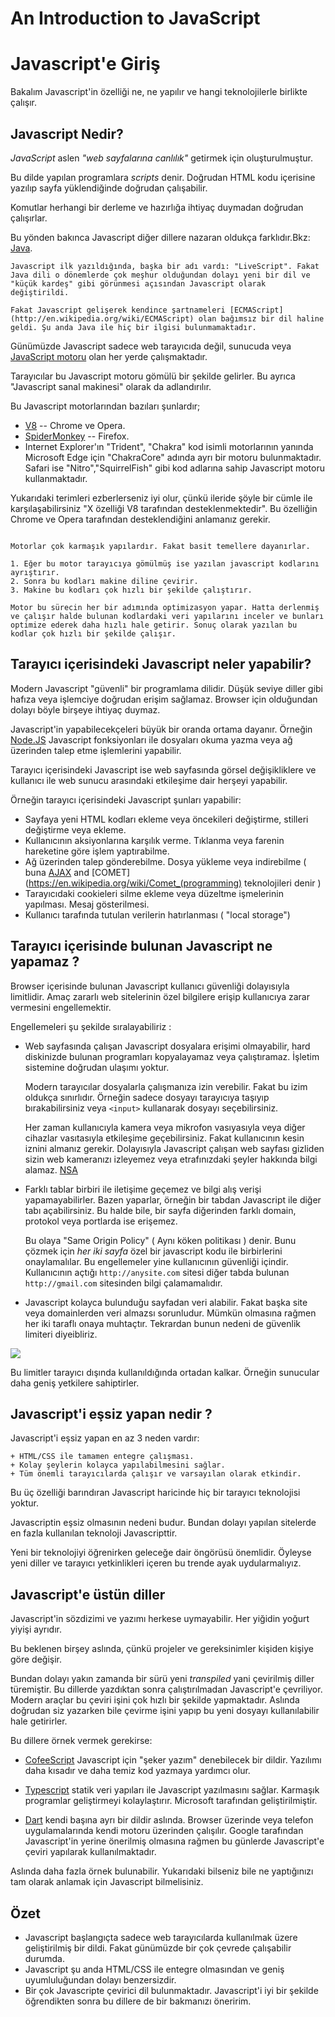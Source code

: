 # An Introduction to JavaScript
# Javascript'e Giriş

Bakalım Javascript'in özelliği ne, ne yapılır ve hangi teknolojilerle birlikte çalışır.

## Javascript  Nedir?

*JavaScript* aslen *"web sayfalarına canlılık"* getirmek için oluşturulmuştur.

Bu dilde yapılan programlara *scripts* denir. Doğrudan HTML kodu içerisine yazılıp sayfa yüklendiğinde doğrudan çalışabilir.

Komutlar herhangi bir derleme ve hazırlığa ihtiyaç duymadan doğrudan çalışırlar.

Bu yönden bakınca Javascript diğer dillere nazaran oldukça farklıdır.Bkz: [Java](http://en.wikipedia.org/wiki/Java).


```smart header="Neden <u>Java</u>Script?"
Javascript ilk yazıldığında, başka bir adı vardı: "LiveScript". Fakat Java dili o dönemlerde çok meşhur olduğundan dolayı yeni bir dil ve "küçük kardeş" gibi görünmesi açısından Javascript olarak değiştirildi.

Fakat Javascript gelişerek kendince şartnameleri [ECMAScript](http://en.wikipedia.org/wiki/ECMAScript) olan bağımsız bir dil haline geldi. Şu anda Java ile hiç bir ilgisi bulunmamaktadır.
```
Günümüzde Javascript sadece web tarayıcıda değil, sunucuda veya 
[ JavaScript motoru](https://en.wikipedia.org/wiki/JavaScript_engine) olan her yerde çalışmaktadır.

Tarayıcılar bu Javascript motoru gömülü bir şekilde gelirler. Bu ayrıca "Javascript sanal makinesi" olarak da adlandırılır.

Bu Javascript motorlarından bazıları şunlardır;

- [V8](https://en.wikipedia.org/wiki/V8_(JavaScript_engine)) --  Chrome ve Opera.
- [SpiderMonkey](https://en.wikipedia.org/wiki/SpiderMonkey) --  Firefox.
- Internet Explorer'ın "Trident", "Chakra" kod isimli motorlarının yanında Microsoft Edge için "ChakraCore" adında ayrı bir motoru bulunmaktadır. Safari ise "Nitro","SquirrelFish" gibi kod adlarına sahip Javascript motoru kullanmaktadır.

Yukarıdaki terimleri ezberlerseniz iyi olur, çünkü ileride şöyle bir cümle ile karşılaşabilirsiniz "X özelliği V8 tarafından desteklenmektedir". Bu özelliğin Chrome ve Opera tarafından desteklendiğini anlamanız gerekir.

```smart header="Javascript Motoru Nasıl Çalışır?"

Motorlar çok karmaşık yapılardır. Fakat basit temellere dayanırlar.

1. Eğer bu motor tarayıcıya gömülmüş ise yazılan javascript kodlarını ayrıştırır.
2. Sonra bu kodları makine diline çevirir.
3. Makine bu kodları çok hızlı bir şekilde çalıştırır.

Motor bu sürecin her bir adımında optimizasyon yapar. Hatta derlenmiş ve çalışır halde bulunan kodlardaki veri yapılarını inceler ve bunları optimize ederek daha hızlı hale getirir. Sonuç olarak yazılan bu kodlar çok hızlı bir şekilde çalışır.
```

## Tarayıcı içerisindeki Javascript neler yapabilir?

Modern Javascript "güvenli" bir programlama dilidir. Düşük seviye diller gibi hafıza veya işlemciye doğrudan erişim sağlamaz. Browser için olduğundan dolayı böyle birşeye ihtiyaç duymaz.

Javascript'in yapabilecekçeleri büyük bir oranda ortama dayanır. Örneğin [Node.JS](https://wikipedia.org/wiki/Node.js) Javascript fonksiyonları ile dosyaları okuma yazma veya ağ üzerinden talep etme işlemlerini yapabilir.

Tarayıcı içerisindeki Javascript ise web sayfasında görsel değişikliklere ve kullanıcı ile web sunucu arasındaki etkileşime dair herşeyi yapabilir.

Örneğin tarayıcı içerisindeki Javascript şunları yapabilir:

- Sayfaya yeni HTML kodları ekleme veya öncekileri değiştirme, stilleri değiştirme veya ekleme.
- Kullanıcının aksiyonlarına karşılık verme. Tıklanma veya farenin hareketine göre işlem yaptırabilme.
- Ağ üzerinden talep gönderebilme. Dosya yükleme veya indirebilme ( buna [AJAX](https://en.wikipedia.org/wiki/Ajax_(programming)) and [COMET](https://en.wikipedia.org/wiki/Comet_(programming) teknolojileri denir )
- Tarayıcıdaki cookieleri silme ekleme veya düzeltme işmelerinin yapılması. Mesaj gösterilmesi.
- Kullanıcı tarafında tutulan verilerin hatırlanması ( "local storage") 

## Tarayıcı içerisinde bulunan Javascript ne yapamaz ? 

Browser içerisinde bulunan Javascript kullanıcı güvenliği dolayısıyla limitlidir. Amaç zararlı web sitelerinin özel bilgilere erişip kullanıcıya zarar vermesini engellemektir.

Engellemeleri şu şekilde sıralayabiliriz : 

- Web sayfasında çalışan Javascript dosyalara erişimi olmayabilir, hard diskinizde bulunan programları kopyalayamaz veya çalıştıramaz. İşletim sistemine doğrudan ulaşımı yoktur.

    Modern tarayıcılar dosyalarla çalışmanıza izin verebilir. Fakat bu izim oldukça sınırlıdır. Örneğin sadece dosyayı tarayıcıya taşıyıp bırakabilirsiniz veya `<input>` kullanarak dosyayı seçebilirsiniz.

    Her zaman kullanıcıyla kamera veya mikrofon vasıyasıyla veya diğer cihazlar vasıtasıyla etkileşime geçebilirsiniz. Fakat kullanıcının kesin iznini almanız gerekir. Dolayısıyla Javascript çalışan web sayfası gizliden sizin web kameranızı izleyemez veya etrafınızdaki şeyler hakkında bilgi alamaz. [NSA](https://en.wikipedia.org/wiki/National_Security_Agency)

- Farklı tablar birbiri ile iletişime geçemez ve bilgi alış verişi yapamayabilirler. Bazen yaparlar, örneğin bir tabdan Javascript ile diğer tabı açabilirsiniz. Bu halde bile, bir sayfa diğerinden farklı domain, protokol veya portlarda ise erişemez.
   
    Bu olaya "Same Origin Policy" ( Aynı köken politikası ) denir. Bunu çözmek için *her iki sayfa* özel bir javascript kodu ile birbirlerini onaylamalılar. Bu engellemeler yine kullanıcının güvenliği içindir. Kullanıcının açtığı `http://anysite.com` sitesi diğer tabda bulunan `http://gmail.com` sitesinden bilgi çalamamalıdır.
- Javascript kolayca bulunduğu sayfadan veri alabilir. Fakat başka site veya domainlerden veri almazsı sorunludur. Mümkün olmasına rağmen her iki taraflı onaya muhtaçtır. Tekrardan bunun nedeni de güvenlik limiteri diyeibliriz.

![](limitations.png)

Bu limitler tarayıcı dışında kullanıldığında ortadan kalkar. Örneğin sunucular daha geniş yetkilere sahiptirler.


## Javascript'i eşsiz yapan nedir ?

Javascript'i eşsiz yapan en az 3 neden vardır:

```compare
+ HTML/CSS ile tamamen entegre çalışması.
+ Kolay şeylerin kolayca yapılabilmesini sağlar.
+ Tüm önemli tarayıcılarda çalışır ve varsayılan olarak etkindir.
```

Bu üç özelliği barındıran Javascript haricinde hiç bir tarayıcı teknolojisi yoktur.

Javascriptin eşsiz olmasının nedeni budur. Bundan dolayı yapılan sitelerde en fazla kullanılan teknoloji Javascripttir.

Yeni bir teknolojiyi öğrenirken geleceğe dair öngörüsü önemlidir. Öyleyse yeni diller ve tarayıcı yetkinlikleri içeren bu trende ayak uydularmalıyız.

## Javascript'e üstün diller

Javascript'in sözdizimi ve yazımı herkese uymayabilir. Her yiğidin yoğurt yiyişi ayrıdır. 

Bu beklenen birşey aslında, çünkü projeler ve gereksinimler kişiden kişiye göre değişir.

Bundan dolayı yakın zamanda bir sürü yeni *transpiled* yani çevirilmiş diller türemiştir. Bu dillerde yazdıktan sonra çalıştırılmadan Javascript'e çevriliyor. Modern araçlar bu çeviri işini çok hızlı bir şekilde yapmaktadır. Aslında doğrudan siz yazarken bile çevirme işini yapıp bu yeni dosyayı kullanılabilir hale getirirler.

Bu dillere örnek vermek gerekirse: 

- [CofeeScript](http://coffeescript.org) Javascript için "şeker yazım" denebilecek bir dildir. Yazılımı daha kısadır ve daha temiz kod yazmaya yardımcı olur.

- [Typescript](http://www.typescriptlang.org/) statik veri yapıları ile Javascript yazılmasını sağlar. Karmaşık programlar geliştirmeyi kolaylaştırır. Microsoft tarafından geliştirilmiştir.
- [Dart](https://www.dartlang.org/) kendi başına ayrı bir dildir aslında. Browser üzerinde veya telefon uygulamalarında kendi motoru üzerinden çalışılır. Google tarafından Javascript'in yerine önerilmiş olmasına rağmen bu günlerde Javascript'e çeviri yapılarak kullanılmaktadır.

Aslında daha fazla örnek bulunabilir. Yukarıdaki bilseniz bile ne yaptığınızı tam olarak anlamak için Javascript bilmelisiniz.

## Özet
- Javascript başlangıçta sadece web tarayıcılarda kullanılmak üzere geliştirilmiş bir dildi. Fakat günümüzde bir çok çevrede çalışabilir durumda.
- Javascript şu anda HTML/CSS ile entegre olmasından ve geniş uyumluluğundan dolayı benzersizdir.
- Bir çok Javascripte çevirici dil bulunmaktadır. Javascript'i iyi bir şekilde öğrendikten sonra bu dillere de bir bakmanızı öneririm.
